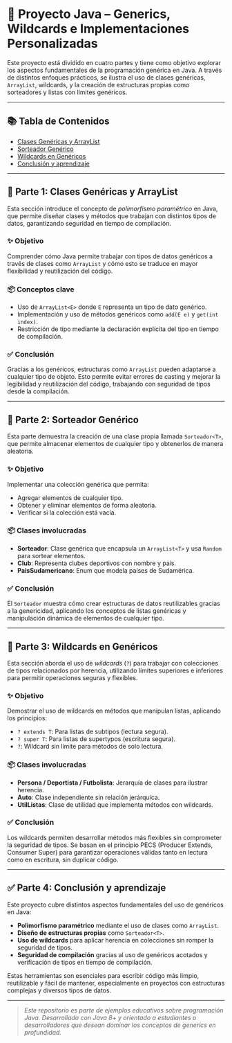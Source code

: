 # 🧠 Proyecto Java – Generics, Wildcards e Implementaciones Personalizadas

Este proyecto está dividido en cuatro partes y tiene como objetivo explorar los aspectos fundamentales de la programación genérica en Java. A través de distintos enfoques prácticos, se ilustra el uso de clases genéricas, `ArrayList`, wildcards, y la creación de estructuras propias como sorteadores y listas con límites genéricos.

---

## 📚 Tabla de Contenidos

- [Clases Genéricas y ArrayList](#-parte-1-clases-genéricas-y-arraylist)
- [Sorteador Genérico](#-parte-2-sorteador-genérico)
- [Wildcards en Genéricos](#-parte-3-wildcards-en-genéricos)
- [Conclusión y aprendizaje](#-parte-4-conclusión-y-aprendizaje)

---

## 🧩 Parte 1: Clases Genéricas y ArrayList

Esta sección introduce el concepto de *polimorfismo paramétrico* en Java, que permite diseñar clases y métodos que trabajan con distintos tipos de datos, garantizando seguridad en tiempo de compilación.

### ✨ Objetivo

Comprender cómo Java permite trabajar con tipos de datos genéricos a través de clases como `ArrayList` y cómo esto se traduce en mayor flexibilidad y reutilización del código.

### 📦 Conceptos clave

- Uso de `ArrayList<E>` donde `E` representa un tipo de dato genérico.
- Implementación y uso de métodos genéricos como `add(E e)` y `get(int index)`.
- Restricción de tipo mediante la declaración explícita del tipo en tiempo de compilación.

### ✅ Conclusión

Gracias a los genéricos, estructuras como `ArrayList` pueden adaptarse a cualquier tipo de objeto. Esto permite evitar errores de casting y mejorar la legibilidad y reutilización del código, trabajando con seguridad de tipos desde la compilación.

---

## 🧩 Parte 2: Sorteador Genérico

Esta parte demuestra la creación de una clase propia llamada `Sorteador<T>`, que permite almacenar elementos de cualquier tipo y obtenerlos de manera aleatoria.

### ✨ Objetivo

Implementar una colección genérica que permita:

- Agregar elementos de cualquier tipo.
- Obtener y eliminar elementos de forma aleatoria.
- Verificar si la colección está vacía.

### 📦 Clases involucradas

- **Sorteador<T>**: Clase genérica que encapsula un `ArrayList<T>` y usa `Random` para sortear elementos.
- **Club**: Representa clubes deportivos con nombre y país.
- **PaisSudamericano**: Enum que modela países de Sudamérica.

### ✅ Conclusión

El `Sorteador` muestra cómo crear estructuras de datos reutilizables gracias a la genericidad, aplicando los conceptos de listas genéricas y manipulación dinámica de elementos de cualquier tipo.

---

## 🧩 Parte 3: Wildcards en Genéricos

Esta sección aborda el uso de *wildcards* (`?`) para trabajar con colecciones de tipos relacionados por herencia, utilizando límites superiores e inferiores para permitir operaciones seguras y flexibles.

### ✨ Objetivo

Demostrar el uso de wildcards en métodos que manipulan listas, aplicando los principios:

- `? extends T`: Para listas de subtipos (lectura segura).
- `? super T`: Para listas de supertypos (escritura segura).
- `?`: Wildcard sin límite para métodos de solo lectura.

### 📦 Clases involucradas

- **Persona / Deportista / Futbolista**: Jerarquía de clases para ilustrar herencia.
- **Auto**: Clase independiente sin relación jerárquica.
- **UtilListas**: Clase de utilidad que implementa métodos con wildcards.

### ✅ Conclusión

Los wildcards permiten desarrollar métodos más flexibles sin comprometer la seguridad de tipos. Se basan en el principio PECS (Producer Extends, Consumer Super) para garantizar operaciones válidas tanto en lectura como en escritura, sin duplicar código.

---

## ✅ Parte 4: Conclusión y aprendizaje

Este proyecto cubre distintos aspectos fundamentales del uso de genéricos en Java:

- **Polimorfismo paramétrico** mediante el uso de clases como `ArrayList`.
- **Diseño de estructuras propias** como `Sorteador<T>`.
- **Uso de wildcards** para aplicar herencia en colecciones sin romper la seguridad de tipos.
- **Seguridad de compilación** gracias al uso de genéricos acotados y verificación de tipos en tiempo de compilación.

Estas herramientas son esenciales para escribir código más limpio, reutilizable y fácil de mantener, especialmente en proyectos con estructuras complejas y diversos tipos de datos.

---

> *Este repositorio es parte de ejemplos educativos sobre programación Java. Desarrollado con Java 8+ y orientado a estudiantes o desarrolladores que desean dominar los conceptos de generics en profundidad.*
